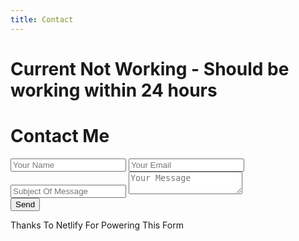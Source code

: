 ```yaml
---
title: Contact
---
```


# Current Not Working - Should be working within 24 hours

# Contact Me
<form name="contact_me" method="POST" netlify-honeypot="_gotcha" netlify>
    <input type="text" name="name" placeholder="Your Name">
    <input type="email" name="_replyto" placeholder="Your Email">
    <input type="text" name="subject" placeholder="Subject Of Message">
    <textarea name="message" placeholder="Your Message"></textarea>
    <div data-netlify-recaptcha></div>
    <input type="submit" value="Send" /> <input type="text" name="_gotcha" style="display:none" />
    <p>Thanks To Netlify For Powering This Form</p>
</form>
